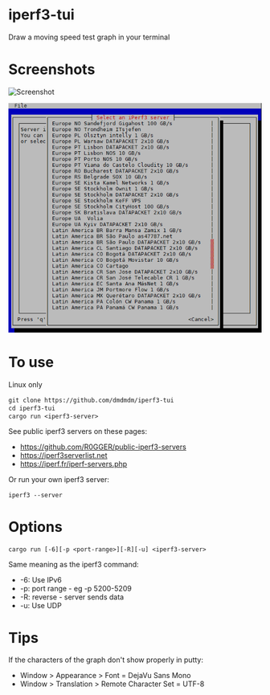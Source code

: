 # iperf3-tui
Draw a moving speed test graph in your terminal

# Screenshots
![Screenshot](iperf3-tui2.gif)

![Select Server](select_server.png)

# To use
Linux only

    git clone https://github.com/dmdmdm/iperf3-tui
    cd iperf3-tui
    cargo run <iperf3-server>

See public iperf3 servers on these pages:
- https://github.com/R0GGER/public-iperf3-servers
- https://iperf3serverlist.net
- https://iperf.fr/iperf-servers.php

Or run your own iperf3 server:

    iperf3 --server

# Options
    cargo run [-6][-p <port-range>][-R][-u] <iperf3-server>

Same meaning as the iperf3 command:
- -6: Use IPv6
- -p: port range - eg -p 5200-5209
- -R: reverse - server sends data
- -u: Use UDP

# Tips
If the characters of the graph don't show properly in putty:
- Window > Appearance > Font = DejaVu Sans Mono
- Window > Translation > Remote Character Set = UTF-8
